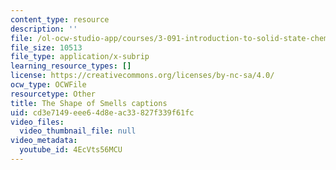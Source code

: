 ```yaml
---
content_type: resource
description: ''
file: /ol-ocw-studio-app/courses/3-091-introduction-to-solid-state-chemistry-fall-2018/4EcVts56MCU_captions.webvtt
file_size: 10513
file_type: application/x-subrip
learning_resource_types: []
license: https://creativecommons.org/licenses/by-nc-sa/4.0/
ocw_type: OCWFile
resourcetype: Other
title: The Shape of Smells captions
uid: cd3e7149-eee6-4d8e-ac33-827f339f61fc
video_files:
  video_thumbnail_file: null
video_metadata:
  youtube_id: 4EcVts56MCU
---
```

